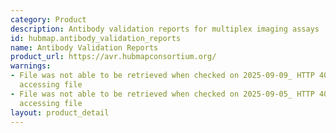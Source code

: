 ```yaml
---
category: Product
description: Antibody validation reports for multiplex imaging assays
id: hubmap.antibody_validation_reports
name: Antibody Validation Reports
product_url: https://avr.hubmapconsortium.org/
warnings:
- File was not able to be retrieved when checked on 2025-09-09_ HTTP 401 error when
  accessing file
- File was not able to be retrieved when checked on 2025-09-05_ HTTP 401 error when
  accessing file
layout: product_detail
---
```

